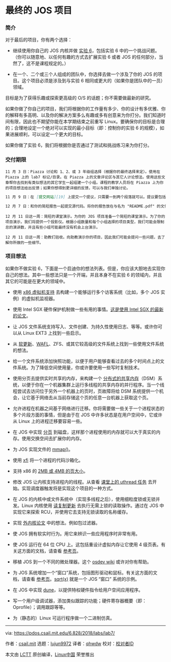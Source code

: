 最终的 JOS 项目
======
### 简介

对于最后的项目，你有两个选择：

*   继续使用你自己的 JOS 内核并做 [实验 6][1]，包括实验 6 中的一个挑战问题。（你可以随意地、以任何有趣的方式去扩展实验 6 或者 JOS 的任何部分，当然了，这不是课程规定的。）

*   在一个、二个或三个人组成的团队中，你选择去做一个涉及了你的 JOS 的项目。这个项目必须是涉及到与实验 6 相同或更大的（如果你是团队中的一员）领域。

目标是为了获得乐趣或探索更高级的 O/S 的话题；你不需要做最新的研究。

如果你做了你自己的项目，我们将根据你的工作量有多少、你的设计有多优雅、你的解释有多高明、以及你的解决方案多么有趣或多有创意来为你打分。我们知道时间有限，因此也不期望你能在本学期结束之前重写 Linux。要确保你的目标是合理的；合理地设定一个绝对可以实现的最小目标（即：控制你的实验 6 的规模），如果进展顺利，可以设定一个更大的目标。

如果你做了实验 6，我们将根据你是否通过了测试和挑战练习来为你打分。

### 交付期限

```
11 月 3 日：Piazza 讨论和 1、2、或 3 年级组选择（根据你的最终选择来定）。使用在 Piazza 上的 lab7 标记/目录。在 Piazza 上的文章评论区与其它人计论想法。使用这些文章帮你去找到有类似想法的其它学生一起组建一个小组。课程的教学人员将在 Piazza 上为你的项目想法给出反馈；如果你想得到更详细的反馈，可以与我们单独讨论。
```

```markdown
11 月 9 日：在 [提交网站][19] 上提交一个提议，只需要一到两个段落就可以。提议要包括你的小组成员列表、你的计划、以及明确的设计和实现打算。（如果你做实验 6，就不用做这个了）
```

```markdown
12 月 7 日：和你的简短报告一起提交源代码。将你的报告放在与名为 "README.pdf" 的文件相同的目录下。由于你只是这个实验任务小组中的一员，你可能需要去使用 git 在小组成员之间共享你的项目代码。因此你需要去决定哪些源代码将作为你的小组项目的共享起始点。一定要为你的最终项目去创建一个分支，并且命名为 `lab7`。（如果你做了实验 6，就按实验 6 的提交要求做即可。）
```

```
12 月 11 日这一周：简短的课堂演示。为你的 JOS 项目准备一个简短的课堂演示。为了你的项目演示，我们将提供一个投影仪。根据小组数量和每个小组选择的项目类型，我们可能会限制总的演讲数，并且有些小组可能最终没有机会上台演示。
```

```
12 月 11 日这一周：助教们验收。向助教演示你的项目，因此我们可能会提问一些问题，去了解你所做的一些细节。
```

### 项目想法

如果你不做实验 6，下面是一个启迪你的想法列表。但是，你应该大胆地去实现你自己的想法。其中一些想法只是一个开端，并且本身不在实验 6 的领域内，并且其它的可能是在更大的领域中。

*   使用 [x86 虚拟机支持][2] 去构建一个能够运行多个访客系统（比如，多个 JOS 实例）的虚拟机监视器。

*   使用 Intel SGX 硬件保护机制做一些有用的事情。[这是使用 Intel SGX 的最新的论文][3]。

*   让 JOS 文件系统支持写入、文件创建、为持久性使用日志、等等。或许你可以从 Linux EXT3 上找到一些启示。

*   从 [软更新][4]、[WAFL][5]、ZFS、或其它较高级的文件系统上找到一些使用文件系统的想法。

*   给一个文件系统添加快照功能，以便于用户能够查看过去的多个时间点上的文件系统。为了降低空间使用量，你或许要使用一些写时复制技术。

*   使用分页去提供实时共享的内存，来构建一个 [分布式的共享内存][6]（DSM）系统，以便于你在一个机器集群上运行多线程的共享内存的并行程序。当一个线程尝试去访问位于另外一个机器上的页时，页故障将给 DSM 系统提供一个机会，让它基于网络去从当前存储这个页的任意一台机器上获取这个页。

*   允许进程在机器之间基于网络进行迁移。你将需要做一些关于一个进程状态的多个片段方面的事情，但是由于在 JOS 中许多状态是在用户空间中，它或许从 Linux 上的进程迁移要容易一些。

*   在 JOS 中实现 [分页][7] 到磁盘，这样那个进程使用的内存就可以大于真实的内存。使用交换空间去扩展你的内存。

*   为 JOS 实现文件的 [mmap()][8]。

*   使用 [xfi][9] 将一个进程的代码沙箱化。

*   支持 x86 的 [2MB 或 4MB 的页大小][10]。

*   修改 JOS 让内核支持进程内的线程。从查看 [课堂上的 uthread 任务][11] 去开始。实现调度器触发将是实现这个项目的一种方式。

*   在 JOS 的内核中或文件系统中（实现多线程之后），使用细粒度锁或无锁并发。Linux 内核使用 [读复制更新][12] 去执行无需上锁的读取操作。通过在 JOS 中实现它来探索 RCU，并使用它去支持无锁读取的名称缓存。

*   实现 [外内核论文][13] 中的想法。例如包过滤器。

*   使 JOS 拥有软实时行为。用它来辨识一些应用程序时非常有用。

*   使 JOS 运行在 64 位 CPU 上。这包括重设计虚拟内存让它使用 4 级页表。有关这方面的文档，请查看 [参考页][14]。

*   移植 JOS 到一个不同的微处理器。这个 [osdev wiki][15] 或许对你有帮助。

*   为 JOS 系统增加一个“窗口”系统，包括图形驱动和鼠标。有关这方面的文档，请查看 [参考页][16]。[sqrt(x)][17] 就是一个 JOS “窗口” 系统的示例。

*   在 JOS 中实现 [dune][18]，以提供特权硬件指令给用户空间应用程序。

*   写一个用户级调试器，添加类似跟踪的功能；硬件寄存器概要（即：Oprofile）；调用跟踪等等。

*   为（静态的）Linux 可运行程序做一个二进制仿真。

--------------------------------------------------------------------------------

via: https://pdos.csail.mit.edu/6.828/2018/labs/lab7/

作者：[csail.mit][a]
选题：[lujun9972][b]
译者：[qhwdw](https://github.com/qhwdw)
校对：[校对者ID](https://github.com/校对者ID)

本文由 [LCTT](https://github.com/LCTT/TranslateProject) 原创编译，[Linux中国](https://linux.cn/) 荣誉推出

[a]: https://pdos.csail.mit.edu
[b]: https://github.com/lujun9972
[1]: https://pdos.csail.mit.edu/6.828/2018/labs/lab6/index.html
[2]: http://www.intel.com/technology/itj/2006/v10i3/1-hardware/3-software.htm
[3]: https://www.usenix.org/system/files/conference/osdi14/osdi14-paper-baumann.pdf
[4]: http://www.ece.cmu.edu/~ganger/papers/osdi94.pdf
[5]: https://ng.gnunet.org/sites/default/files/10.1.1.40.3691.pdf
[6]: http://www.cdf.toronto.edu/~csc469h/fall/handouts/nitzberg91.pdf
[7]: http://en.wikipedia.org/wiki/Paging
[8]: http://en.wikipedia.org/wiki/Mmap
[9]: http://static.usenix.org/event/osdi06/tech/erlingsson.html
[10]: http://en.wikipedia.org/wiki/Page_(computer_memory)
[11]: http://pdos.csail.mit.edu/6.828/2018/homework/xv6-uthread.html
[12]: http://en.wikipedia.org/wiki/Read-copy-update
[13]: http://pdos.csail.mit.edu/6.828/2018/readings/engler95exokernel.pdf
[14]: http://pdos.csail.mit.edu/6.828/2018/reference.html
[15]: http://wiki.osdev.org/Main_Page
[16]: http://pdos.csail.mit.edu/6.828/2018/reference.html
[17]: http://web.mit.edu/amdragon/www/pubs/sqrtx-6.828.html
[18]: https://www.usenix.org/system/files/conference/osdi12/osdi12-final-117.pdf
[19]: https://6828.scripts.mit.edu/2018/handin.py/
